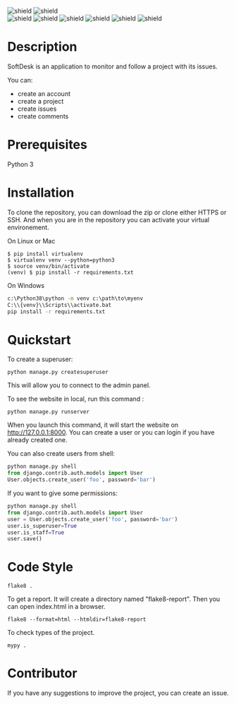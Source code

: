 ![shield](https://img.shields.io/github/last-commit/Cocorico84/softdesk)
![shield](https://img.shields.io/github/languages/code-size/cocorico84/softdesk) <br>
![shield](https://img.shields.io/badge/Python-3776AB?style=for-the-badge&logo=python&logoColor=white)
![shield](https://img.shields.io/badge/SQLite-07405E?style=for-the-badge&logo=sqlite&logoColor=white)
![shield](https://img.shields.io/badge/Django-092E20?style=for-the-badge&logo=django&logoColor=white)
![shield](https://img.shields.io/badge/Postman-FF6C37?style=for-the-badge&logo=Postman&logoColor=white)
![shield](https://img.shields.io/badge/Git-F05032?style=for-the-badge&logo=git&logoColor=white)
![shield](https://img.shields.io/badge/JWT-000000?style=for-the-badge&logo=JSON%20web%20tokens&logoColor=white)

# Description

SoftDesk is an application to monitor and follow a project with its issues.

You can:
* create an account
* create a project
* create issues
* create comments

# Prerequisites

Python 3

# Installation

To clone the repository, you can download the zip or clone either HTTPS or SSH. And when you are in the repository you can activate your virtual environement.

On Linux or Mac
```shell
$ pip install virtualenv
$ virtualenv venv --python=python3
$ source venv/bin/activate
(venv) $ pip install -r requirements.txt
```

On Windows
```bat
c:\Python38\python -m venv c:\path\to\myenv
C:\\{venv}\\Scripts\\activate.bat
pip install -r requirements.txt
```

# Quickstart

To create a superuser:
```console
python manage.py createsuperuser
```
This will allow you to connect to the admin panel.

To see the website in local, run this command :

```console
python manage.py runserver
```
When you launch this command, it will start the website on http://127.0.0.1:8000.
You can create a user or you can login if you have already created one.

You can also create users from shell:
```py
python manage.py shell
from django.contrib.auth.models import User
User.objects.create_user('foo', password='bar')
```
If you want to give some permissions:
```py
python manage.py shell
from django.contrib.auth.models import User
user = User.objects.create_user('foo', password='bar')
user.is_superuser=True
user.is_staff=True
user.save()
```
# Code Style
```
flake8 .
```
To get a report. It will create a directory named "flake8-report". Then you can open index.html in a browser.
```
flake8 --format=html --htmldir=flake8-report
```

To check types of the project.
```
mypy .
```

# Contributor

If you have any suggestions to improve the project, you can create an issue.
